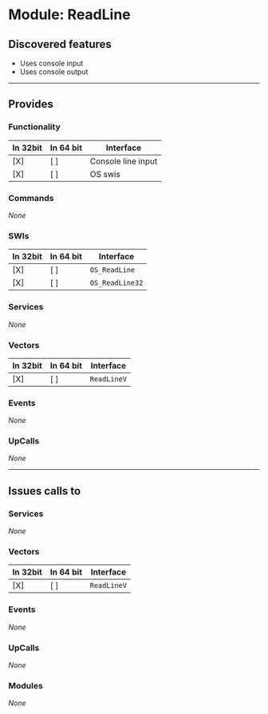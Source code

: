 # Module: ReadLine

## Discovered features

* Uses console input
* Uses console output

---

## Provides

### Functionality

| In 32bit | In 64 bit | Interface |
|----------|-----------|-----------|
| [X]      | [ ]       | Console line input |
| [X]      | [ ]       | OS swis |

### Commands


*None*


### SWIs


| In 32bit | In 64 bit | Interface |
|----------|-----------|-----------|
| [X]      | [ ]       | `OS_ReadLine` |
| [X]      | [ ]       | `OS_ReadLine32` |


### Services


*None*


### Vectors


| In 32bit | In 64 bit | Interface |
|----------|-----------|-----------|
| [X]      | [ ]       | `ReadLineV` |


### Events


*None*


### UpCalls


*None*


---

## Issues calls to

### Services


*None*


### Vectors


| In 32bit | In 64 bit | Interface |
|----------|-----------|-----------|
| [X]      | [ ]       | `ReadLineV` |


### Events


*None*


### UpCalls


*None*


### Modules


*None*


